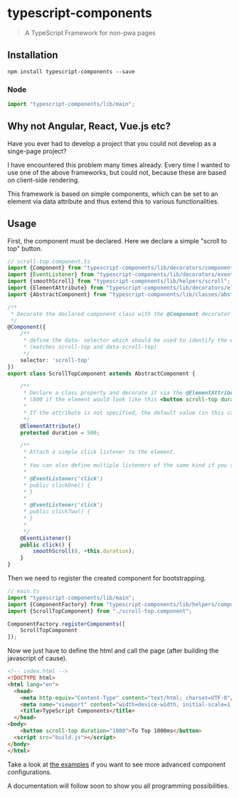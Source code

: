 # typescript-components

> A TypeScript Framework for non-pwa pages

## Installation

```
npm install typescript-components --save
```

### Node

```typescript
import "typescript-components/lib/main";
```

## Why not Angular, React, Vue.js etc?


Have you ever had to develop a project that you could not develop as a singe-page project?


I have encountered this problem many times already. Every time I wanted to use one of the above frameworks, but could not, because these are based on client-side rendering.

This framework is based on simple components, which can be set to an element via data attribute and thus extend this to various functionalities.


## Usage

First, the component must be declared. Here we declare a simple "scroll to top" button.

```typescript
// scroll-top.component.ts
import {Component} from "typescript-components/lib/decorators/component.decorator";
import {EventListener} from "typescript-components/lib/decorators/event-listener.decorator";
import {smoothScroll} from "typescript-components/lib/helpers/scroll";
import {ElementAttribute} from "typescript-components/lib/decorators/element-attribute.decorator";
import {AbstractComponent} from "typescript-components/lib/classes/abstract.component";

/**
 * Decorate the declared component class with the @Component decorator (the magic happens here)
 */
@Component({
	/**
	 * define the data- selector which should be used to identify the element
	 * (matches scroll-top and data-scroll-top)
	 */
	selector: 'scroll-top'
})
export class ScrollTopComponent extends AbstractComponent {

	/**
	 * Declare a class property and decorate it via the @ElementAttribute decorator which automatically retrieves the attribute value of the element on page load.
	 * (800 if the element would look like this <button scroll-top duration="800">To top!</button>)
	 *
	 * If the attribute is not specified, the default value (in this case 500) is used
	 */
	@ElementAttribute()
	protected duration = 500;

	/**
	 * Attach a simple click listener to the element.
	 *
	 * You can also define multiple listeners of the same kind if you specify the listener name as first argument for the @EventListener decorator like:
	 *
	 * @EventListener('click')
	 * public clickOne() {
	 * }
	 * 
	 * @EventListener('click')
	 * public clickTwo() {
	 * }
	 *
	 */
	@EventListener()
	public click() {
		smoothScroll(0, +this.duration);
	}
}
```

Then we need to register the created component for bootstrapping.

```typescript
// main.ts
import "typescript-components/lib/main";
import {ComponentFactory} from "typescript-components/lib/helpers/component.factory";
import {ScrollTopComponent} from "./scroll-top.component";

ComponentFactory.registerComponents([
	ScrollTopComponent
]);
```

Now we just have to define the html and call the page (after building the javascript of cause).

```html
<!-- index.html -->
<!DOCTYPE html>
<html lang="en">
  <head>
    <meta http-equiv="Content-Type" content="text/html; charset=UTF-8"/>
    <meta name="viewport" content="width=device-width, initial-scale=1, maximum-scale=1.0, user-scalable=no"/>
    <title>TypeScript Components</title>
  </head>
<body>
	<button scroll-top duration="1000">To Top 1000ms</button>
  <script src="build.js"></script>
</body>
</html>
```

Take a look at [the examples](https://github.com/Nano1237/typescript-components/tree/master/examples) if you want to see more advanced component configurations.

A documentation will follow soon to show you all programming possibilities.